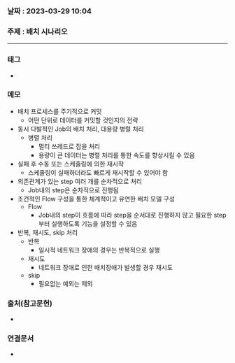 ### 날짜 : 2023-03-29 10:04
### 주제 : 배치 시나리오
---
### 태그
* 

### 메모
* 배치 프로세스를 주기적으로 커밋
	* 어떤 단위로 데이터를 커밋할 것인지의 전략
* 동시 다발적인 Job의 배치 처리, 대용량 병렬 처리
	* 병렬 처리 
		* 멀티 쓰레드로 잡을 처리
		* 용량이 큰 데이터는 병렬 처리를 통한 속도를 향상시킬 수 있음
* 실패 후 수동 또는 스케줄링에 의한 재시작
	* 스케줄링이 실패하더라도 빠르게 재시작할 수 있어야 함
* 의존관계가 있는 step 여러 개를 순차적으로 처리
	* Job내의 step은 순차적으로 진행됨
* 조건적인 Flow 구성을 통한 체계적이고 유연한 배치 모델 구성
	* Flow
		* Job내의 step이 흐름에 따라 step을 순서대로 진행하지 않고 필요한 step부터 실행하도록 기능을 설정할 수 있음
* 반복, 재시도, skip 처리
	* 반복
		* 일시적 네트워크 장애의 경우는 반복적으로 실행
	* 재시도
		* 네트워크 장애로 인한 배치장애가 발생할 경우 재시도
	* skip
		* 필요없는 예외는 제외


### 출처(참고문헌)
-  

### 연결문서
- 